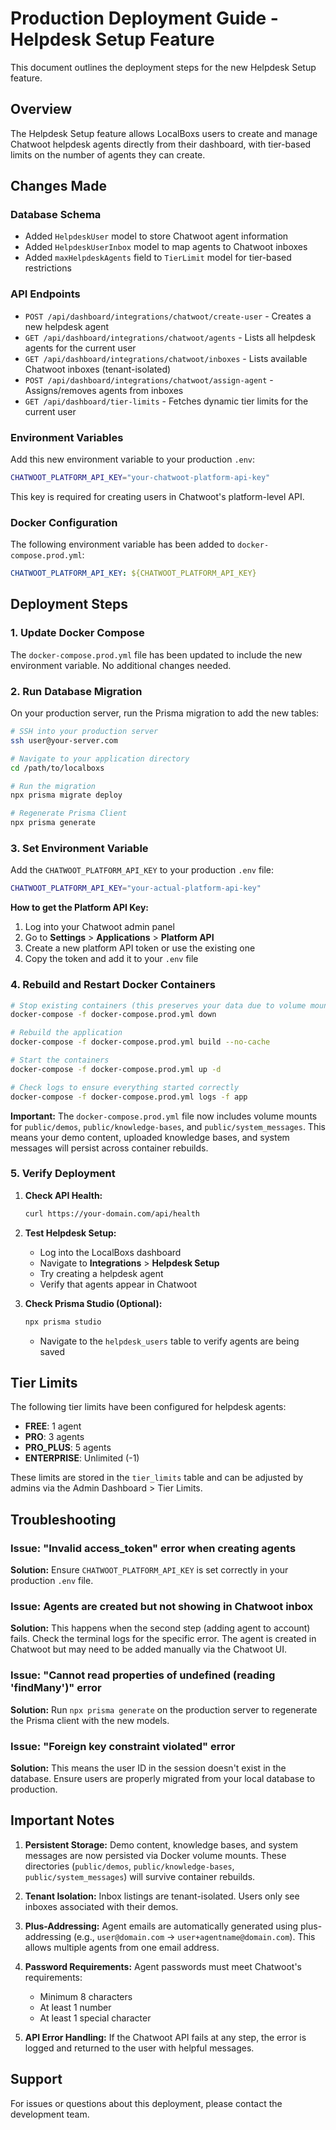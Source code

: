 # Production Deployment Guide - Helpdesk Setup Feature

This document outlines the deployment steps for the new Helpdesk Setup feature.

## Overview

The Helpdesk Setup feature allows LocalBoxs users to create and manage Chatwoot helpdesk agents directly from their dashboard, with tier-based limits on the number of agents they can create.

## Changes Made

### Database Schema
- Added `HelpdeskUser` model to store Chatwoot agent information
- Added `HelpdeskUserInbox` model to map agents to Chatwoot inboxes
- Added `maxHelpdeskAgents` field to `TierLimit` model for tier-based restrictions

### API Endpoints
- `POST /api/dashboard/integrations/chatwoot/create-user` - Creates a new helpdesk agent
- `GET /api/dashboard/integrations/chatwoot/agents` - Lists all helpdesk agents for the current user
- `GET /api/dashboard/integrations/chatwoot/inboxes` - Lists available Chatwoot inboxes (tenant-isolated)
- `POST /api/dashboard/integrations/chatwoot/assign-agent` - Assigns/removes agents from inboxes
- `GET /api/dashboard/tier-limits` - Fetches dynamic tier limits for the current user

### Environment Variables

Add this new environment variable to your production `.env`:

```bash
CHATWOOT_PLATFORM_API_KEY="your-chatwoot-platform-api-key"
```

This key is required for creating users in Chatwoot's platform-level API.

### Docker Configuration

The following environment variable has been added to `docker-compose.prod.yml`:

```yaml
CHATWOOT_PLATFORM_API_KEY: ${CHATWOOT_PLATFORM_API_KEY}
```

## Deployment Steps

### 1. Update Docker Compose

The `docker-compose.prod.yml` file has been updated to include the new environment variable. No additional changes needed.

### 2. Run Database Migration

On your production server, run the Prisma migration to add the new tables:

```bash
# SSH into your production server
ssh user@your-server.com

# Navigate to your application directory
cd /path/to/localboxs

# Run the migration
npx prisma migrate deploy

# Regenerate Prisma Client
npx prisma generate
```

### 3. Set Environment Variable

Add the `CHATWOOT_PLATFORM_API_KEY` to your production `.env` file:

```bash
CHATWOOT_PLATFORM_API_KEY="your-actual-platform-api-key"
```

**How to get the Platform API Key:**

1. Log into your Chatwoot admin panel
2. Go to **Settings** > **Applications** > **Platform API**
3. Create a new platform API token or use the existing one
4. Copy the token and add it to your `.env` file

### 4. Rebuild and Restart Docker Containers

```bash
# Stop existing containers (this preserves your data due to volume mounts)
docker-compose -f docker-compose.prod.yml down

# Rebuild the application
docker-compose -f docker-compose.prod.yml build --no-cache

# Start the containers
docker-compose -f docker-compose.prod.yml up -d

# Check logs to ensure everything started correctly
docker-compose -f docker-compose.prod.yml logs -f app
```

**Important:** The `docker-compose.prod.yml` file now includes volume mounts for `public/demos`, `public/knowledge-bases`, and `public/system_messages`. This means your demo content, uploaded knowledge bases, and system messages will persist across container rebuilds.

### 5. Verify Deployment

1. **Check API Health:**
   ```bash
   curl https://your-domain.com/api/health
   ```

2. **Test Helpdesk Setup:**
   - Log into the LocalBoxs dashboard
   - Navigate to **Integrations** > **Helpdesk Setup**
   - Try creating a helpdesk agent
   - Verify that agents appear in Chatwoot

3. **Check Prisma Studio (Optional):**
   ```bash
   npx prisma studio
   ```
   - Navigate to the `helpdesk_users` table to verify agents are being saved

## Tier Limits

The following tier limits have been configured for helpdesk agents:

- **FREE**: 1 agent
- **PRO**: 3 agents
- **PRO_PLUS**: 5 agents
- **ENTERPRISE**: Unlimited (-1)

These limits are stored in the `tier_limits` table and can be adjusted by admins via the Admin Dashboard > Tier Limits.

## Troubleshooting

### Issue: "Invalid access_token" error when creating agents

**Solution:** Ensure `CHATWOOT_PLATFORM_API_KEY` is set correctly in your production `.env` file.

### Issue: Agents are created but not showing in Chatwoot inbox

**Solution:** This happens when the second step (adding agent to account) fails. Check the terminal logs for the specific error. The agent is created in Chatwoot but may need to be added manually via the Chatwoot UI.

### Issue: "Cannot read properties of undefined (reading 'findMany')" error

**Solution:** Run `npx prisma generate` on the production server to regenerate the Prisma client with the new models.

### Issue: "Foreign key constraint violated" error

**Solution:** This means the user ID in the session doesn't exist in the database. Ensure users are properly migrated from your local database to production.

## Important Notes

1. **Persistent Storage:** Demo content, knowledge bases, and system messages are now persisted via Docker volume mounts. These directories (`public/demos`, `public/knowledge-bases`, `public/system_messages`) will survive container rebuilds.

2. **Tenant Isolation:** Inbox listings are tenant-isolated. Users only see inboxes associated with their demos.

3. **Plus-Addressing:** Agent emails are automatically generated using plus-addressing (e.g., `user@domain.com` → `user+agentname@domain.com`). This allows multiple agents from one email address.

4. **Password Requirements:** Agent passwords must meet Chatwoot's requirements:
   - Minimum 8 characters
   - At least 1 number
   - At least 1 special character

5. **API Error Handling:** If the Chatwoot API fails at any step, the error is logged and returned to the user with helpful messages.

## Support

For issues or questions about this deployment, please contact the development team.


